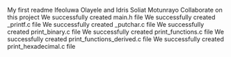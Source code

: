 My first readme
Ifeoluwa Olayele and Idris Soliat Motunrayo Collaborate on this project
We successfully created main.h file
We successfully created _printf.c file
We successfully created _putchar.c file
We successfully created print_binary.c file
We successfully created print_functions.c file
We successfully created print_functions_derived.c file
We successfully created print_hexadecimal.c file
